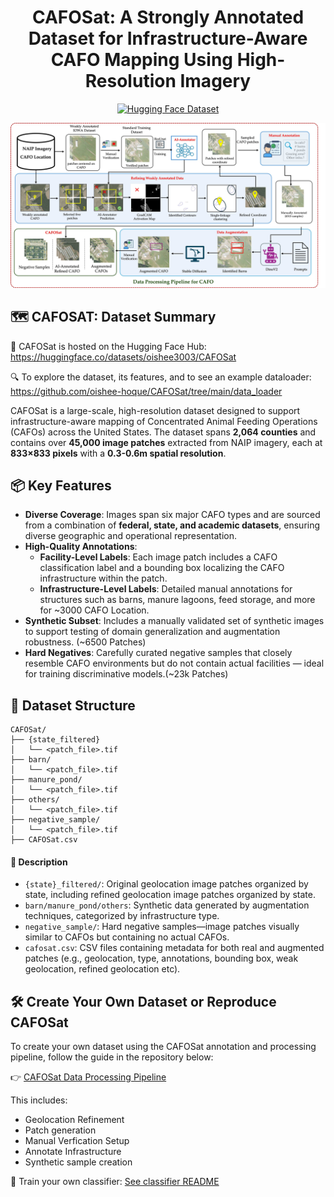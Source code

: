 <h1 align="center">CAFOSat: A Strongly Annotated Dataset for Infrastructure-Aware CAFO Mapping Using High-Resolution Imagery</h1>
<p align="center">
  <a href="https://huggingface.co/datasets/oishee3003/CAFOSat">
    <img src="https://img.shields.io/badge/🤗-View%20on%20HuggingFace-blue.svg" alt="Hugging Face Dataset" />
  </a>
</p>

![CAFOSat Overview](figures/Cafo_Pipeline_1.jpg)


## 🗺️ CAFOSAT: Dataset Summary
🔗 CAFOSat is hosted on the Hugging Face Hub: https://huggingface.co/datasets/oishee3003/CAFOSat

🔍 To explore the dataset, its features, and to see an example dataloader: https://github.com/oishee-hoque/CAFOSat/tree/main/data_loader

CAFOSat is a large-scale, high-resolution dataset designed to support infrastructure-aware mapping of Concentrated Animal Feeding Operations (CAFOs) across the United States. The dataset spans **2,064 counties** and contains over **45,000 image patches** extracted from NAIP imagery, each at **833×833 pixels** with a **0.3-0.6m spatial resolution**.

## 📦 Key Features

- **Diverse Coverage**: Images span six major CAFO types and are sourced from a combination of **federal, state, and academic datasets**, ensuring diverse geographic and operational representation.
- **High-Quality Annotations**:
  - **Facility-Level Labels**: Each image patch includes a CAFO classification label and a bounding box localizing the CAFO infrastructure within the patch.
  - **Infrastructure-Level Labels**: Detailed manual annotations for structures such as barns, manure lagoons, feed storage, and more for ~3000 CAFO Location.
- **Synthetic Subset**: Includes a manually validated set of synthetic images to support testing of domain generalization and augmentation robustness. (~6500 Patches)
- **Hard Negatives**: Carefully curated negative samples that closely resemble CAFO environments but do not contain actual facilities — ideal for training discriminative models.(~23k Patches)


## 📁 Dataset Structure

```text
CAFOSat/
├── {state_filtered}
│   └── <patch_file>.tif
├── barn/
│   └── <patch_file>.tif
├── manure_pond/
│   └── <patch_file>.tif
├── others/
│   └── <patch_file>.tif
├── negative_sample/
│   └── <patch_file>.tif
├── CAFOSat.csv
```

#### 📝 Description

- `{state}_filtered/`: Original geolocation image patches organized by state, including refined geolocation image patches organized by state.
- `barn/manure_pond/others`: Synthetic data generated by augmentation techniques, categorized by infrastructure type.
- `negative_sample/`: Hard negative samples—image patches visually similar to CAFOs but containing no actual CAFOs.
- `cafosat.csv`: CSV files containing metadata for both real and augmented patches (e.g., geolocation, type, annotations, bounding box, weak geolocation, refined geolocation etc).


## 🛠️ Create Your Own Dataset or Reproduce CAFOSat

To create your own dataset using the CAFOSat annotation and processing pipeline, follow the guide in the repository below:

👉 [CAFOSat Data Processing Pipeline](https://github.com/oishee-hoque/CAFOSat/tree/main/data_prcosessing)

This includes:
- Geolocation Refinement
- Patch generation  
- Manual Verfication Setup  
- Annotate Infrastructure 
- Synthetic sample creation

🧠 Train your own classifier: [See classifier README](classifier/README.md)